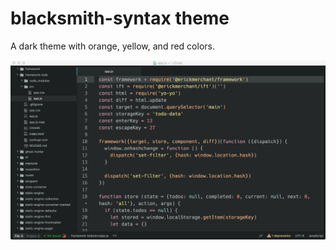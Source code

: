 # blacksmith-syntax theme

A dark theme with orange, yellow, and red colors.

![screenshot of the theme](https://raw.githubusercontent.com/erickmerchant/blacksmith-syntax/master/screenshot.png)
